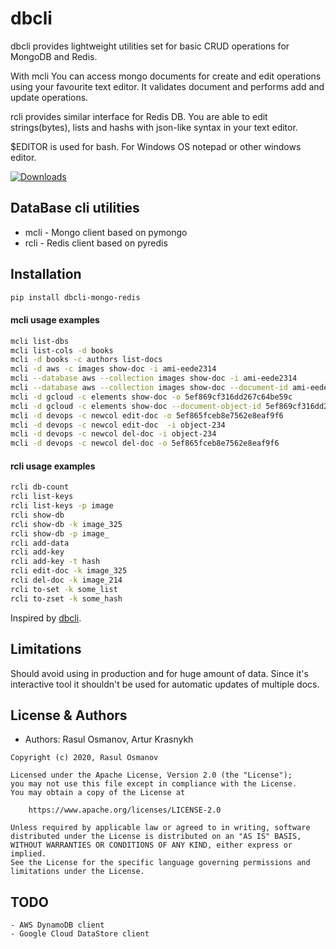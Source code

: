 # dbcli

dbcli provides lightweight utilities set for basic CRUD operations for MongoDB and Redis.

With mcli You can access mongo documents for create and edit operations using your favourite text editor. It validates document and performs add and update operations.

rcli provides similar interface for Redis DB. You are able to edit strings(bytes), lists and hashs with json-like syntax in your text editor.

$EDITOR is used for bash. For Windows OS notepad or other windows editor.

[![Downloads](https://pepy.tech/badge/dbcli-mongo-redis/month)](https://pepy.tech/project/dbcli-mongo-redis)

## DataBase cli utilities
* mcli - Mongo client based on pymongo
* rcli - Redis client based on pyredis

## Installation

``` bash
pip install dbcli-mongo-redis
```

#### mcli usage examples
``` bash
mcli list-dbs
mcli list-cols -d books
mcli -d books -c authors list-docs
mcli -d aws -c images show-doc -i ami-eede2314
mcli --database aws --collection images show-doc -i ami-eede2314
mcli --database aws --collection images show-doc --document-id ami-eede2314
mcli -d gcloud -c elements show-doc -o 5ef869cf316dd267c64be59c
mcli -d gcloud -c elements show-doc --document-object-id 5ef869cf316dd267c64be59c
mcli -d devops -c newcol edit-doc -o 5ef865fceb8e7562e8eaf9f6
mcli -d devops -c newcol edit-doc  -i object-234
mcli -d devops -c newcol del-doc -i object-234
mcli -d devops -c newcol del-doc -o 5ef865fceb8e7562e8eaf9f6
```

#### rcli usage examples
```bash
rcli db-count
rcli list-keys
rcli list-keys -p image
rcli show-db
rcli show-db -k image_325
rcli show-db -p image_
rcli add-data
rcli add-key
rcli add-key -t hash
rcli edit-doc -k image_325
rcli del-doc -k image_214
rcli to-set -k some_list
rcli to-zset -k some_hash
```
Inspired by [dbcli](https://www.dbcli.com).

## Limitations

Should avoid using in production and for huge amount of data. Since it's interactive tool it shouldn't be used for automatic updates of multiple docs.


## License & Authors

- Authors: Rasul Osmanov, Artur Krasnykh

```text
Copyright (c) 2020, Rasul Osmanov

Licensed under the Apache License, Version 2.0 (the "License");
you may not use this file except in compliance with the License.
You may obtain a copy of the License at

    https://www.apache.org/licenses/LICENSE-2.0

Unless required by applicable law or agreed to in writing, software
distributed under the License is distributed on an "AS IS" BASIS,
WITHOUT WARRANTIES OR CONDITIONS OF ANY KIND, either express or implied.
See the License for the specific language governing permissions and
limitations under the License.
```

## TODO
```text
- AWS DynamoDB client
- Google Cloud DataStore client
```
